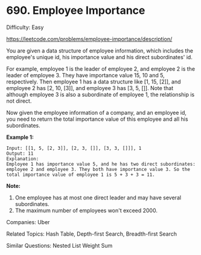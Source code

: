 # 690. Employee Importance

Difficulty: Easy

https://leetcode.com/problems/employee-importance/description/

You are given a data structure of employee information, which includes the employee's unique id, his importance value and his direct subordinates' id.

For example, employee 1 is the leader of employee 2, and employee 2 is the leader of employee 3. They have importance value 15, 10 and 5, respectively. Then employee 1 has a data structure like [1, 15, [2]], and employee 2 has [2, 10, [3]], and employee 3 has [3, 5, []]. Note that although employee 3 is also a subordinate of employee 1, the relationship is not direct.

Now given the employee information of a company, and an employee id, you need to return the total importance value of this employee and all his subordinates.

**Example 1:**
```
Input: [[1, 5, [2, 3]], [2, 3, []], [3, 3, []]], 1
Output: 11
Explanation:
Employee 1 has importance value 5, and he has two direct subordinates: employee 2 and employee 3. They both have importance value 3. So the total importance value of employee 1 is 5 + 3 + 3 = 11.
```
**Note:**  
1. One employee has at most one direct leader and may have several subordinates.
2. The maximum number of employees won't exceed 2000.

Companies: Uber

Related Topics: Hash Table, Depth-first Search, Breadth-first Search

Similar Questions: Nested List Weight Sum
